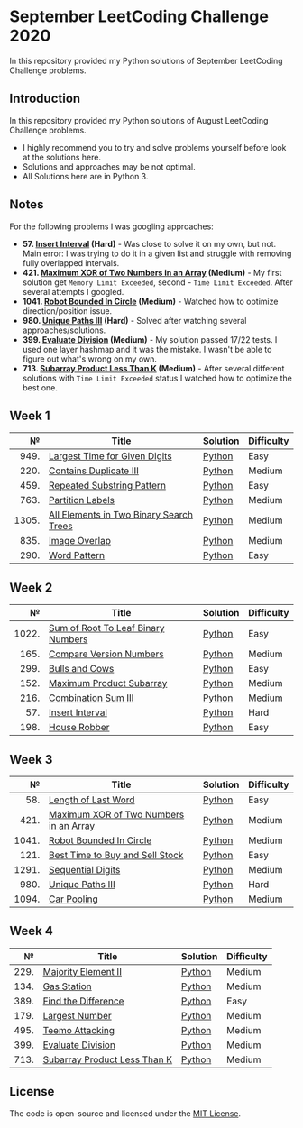 # September LeetCoding Challenge 2020
In this repository provided my Python solutions of September LeetCoding Challenge problems.

## Introduction
In this repository provided my Python solutions of August LeetCoding Challenge problems. 
- I highly recommend you to try and solve problems yourself before look at the solutions here.
- Solutions and approaches may be not optimal.
- All Solutions here are in Python 3.

## Notes
For the following problems I was googling approaches:
* <b>57\. <ins>Insert Interval</ins> (Hard)</b> - Was close to solve it on my own, but not. Main error: I was trying to do it in a given list and struggle with removing fully overlapped intervals.
* <b>421\. <ins>Maximum XOR of Two Numbers in an Array</ins> (Medium)</b> - My first solution get `Memory Limit Exceeded`, second - `Time Limit Exceeded`. After several attempts I googled.
* <b>1041\. <ins>Robot Bounded In Circle</ins> (Medium)</b> - Watched how to optimize direction/position issue.
* <b>980\. <ins>Unique Paths III</ins> (Hard)</b> - Solved after watching several approaches/solutions.
* <b>399\. <ins>Evaluate Division</ins> (Medium)</b> - My solution passed 17/22 tests. I used one layer hashmap and it was the mistake. I wasn't be able to figure out what's wrong on my own.
* <b>713\. <ins>Subarray Product Less Than K</ins> (Medium)</b> - After several different solutions with `Time Limit Exceeded` status I watched how to optimize the best one. 

## Week 1
|№|Title|Solution|Difficulty|
| ----: | --- | --- | --- |
|949.|[Largest Time for Given Digits](https://leetcode.com/problems/largest-time-for-given-digits/)|[Python](/Week%201/949.LargestTimeforGivenDigits.py)|Easy|
|220.|[Contains Duplicate III](https://leetcode.com/problems/contains-duplicate-iii/)|[Python](/Week%201/220.ContainsDuplicateIII.py)|Medium|
|459.|[Repeated Substring Pattern](https://leetcode.com/problems/repeated-substring-pattern/)|[Python](/Week%201/459.RepeatedSubstringPattern.py)|Easy|
|763.|[Partition Labels](https://leetcode.com/problems/partition-labels/)|[Python](/Week%201/763.PartitionLabels(bruteforce).py)|Medium|
|1305.|[All Elements in Two Binary Search Trees](https://leetcode.com/problems/all-elements-in-two-binary-search-trees/)|[Python](/Week%201/1305.AllElementsinTwoBinarySearchTrees.py)|Medium|
|835.|[Image Overlap](https://leetcode.com/problems/image-overlap/)|[Python](/Week%201//835.ImageOverlap.py)|Medium|
|290.|[Word Pattern](https://leetcode.com/problems/word-pattern/)|[Python](/Week%201/290.WordPattern.py)|Easy|

## Week 2
|№|Title|Solution|Difficulty|
| ----: | --- | --- | --- |
|1022.|[Sum of Root To Leaf Binary Numbers](https://leetcode.com/problems/sum-of-root-to-leaf-binary-numbers/)|[Python](/Week%202/1022.SumofRootToLeafBinaryNumbers.py)|Easy|
|165.|[Compare Version Numbers](https://leetcode.com/problems/compare-version-numbers/)|[Python](/Week%202/165.CompareVersionNumbers.py)|Medium|
|299.|[Bulls and Cows](https://leetcode.com/problems/bulls-and-cows/)|[Python](/Week%202/299.BullsandCows.py)|Easy|
|152.|[Maximum Product Subarray](https://leetcode.com/problems/maximum-product-subarray/)|[Python](/Week%202/152.MaximumProductSubarray.py)|Medium|
|216.|[Combination Sum III](https://leetcode.com/problems/combination-sum-iii/)|[Python](/Week%202/216.CombinationSumIII.py)|Medium|
|57.|[Insert Interval](https://leetcode.com/problems/insert-interval/)|[Python](/Week%202/57.InsertInterval.py)|Hard|
|198.|[House Robber](https://leetcode.com/problems/house-robber/)|[Python](/Week%202/198.HouseRobber.py)|Easy|

## Week 3
|№|Title|Solution|Difficulty|
| ----: | --- | --- | --- |
|58.|[Length of Last Word](https://leetcode.com/problems/length-of-last-word/)|[Python](/Week%203/58.LengthofLastWord.py)|Easy|
|421.|[Maximum XOR of Two Numbers in an Array](https://leetcode.com/problems/maximum-xor-of-two-numbers-in-an-array/)|[Python](/Week%203/421.MaximumXORofTwoNumbersinanArray.py)|Medium|
|1041.|[Robot Bounded In Circle](https://leetcode.com/problems/robot-bounded-in-circle/)|[Python](/Week%203/1041.RobotBoundedInCircle.py)|Medium|
|121.|[Best Time to Buy and Sell Stock](https://leetcode.com/problems/best-time-to-buy-and-sell-stock/)|[Python](/Week%203/121.BestTimetoBuyandSellStock.py)|Easy|
|1291.|[Sequential Digits](https://leetcode.com/problems/sequential-digits/)|[Python](/Week%203/1291.SequentialDigits.py)|Medium|
|980.|[Unique Paths III](https://leetcode.com/problems/unique-paths-iii/)|[Python](/Week%203/980.UniquePathsIII.py)|Hard|
|1094.|[Car Pooling](https://leetcode.com/problems/car-pooling/)|[Python](/Week%203/1094.CarPooling.py)|Medium|

## Week 4
|№|Title|Solution|Difficulty|
| ----: | --- | --- | --- |
|229.|[Majority Element II](https://leetcode.com/problems/majority-element-ii/)|[Python](/Week%204/229.MajorityElementII.py)|Medium|
|134.|[Gas Station](https://leetcode.com/problems/gas-station/)|[Python](/Week%204/134.GasStation.py)|Medium|
|389.|[Find the Difference](https://leetcode.com/problems/find-the-difference/)|[Python](/Week%204/389.FindtheDifference(set).py)|Easy|
|179.|[Largest Number](https://leetcode.com/problems/largest-number/)|[Python](/Week%204/179.LargestNumber.py)|Medium|
|495.|[Teemo Attacking](https://leetcode.com/problems/teemo-attacking/)|[Python](/Week%204/495.TeemoAttacking.py)|Medium|
|399.|[Evaluate Division](https://leetcode.com/problems/evaluate-division/)|[Python](/Week%204/399.EvaluateDivision.py)|Medium|
|713.|[Subarray Product Less Than K](https://leetcode.com/problems/subarray-product-less-than-k/)|[Python](/Week%204/713.SubarrayProductLessThanK.py)|Medium|

## License
The code is open-source and licensed under the [MIT License](/LICENSE).
